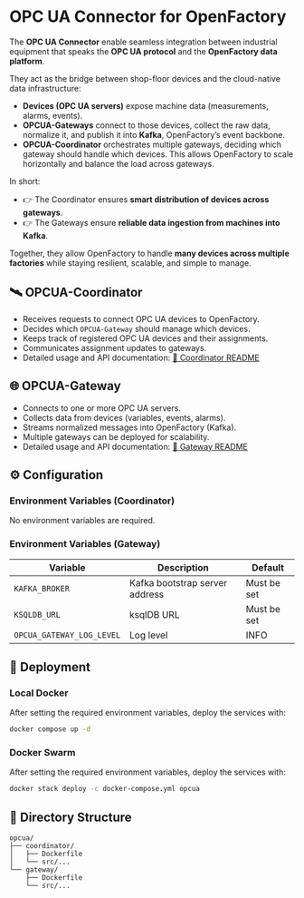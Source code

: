 # OPC UA Connector for OpenFactory

The **OPC UA Connector** enable seamless integration between industrial equipment that speaks the **OPC UA protocol** and the **OpenFactory data platform**.

They act as the bridge between shop-floor devices and the cloud-native data infrastructure:

* **Devices (OPC UA servers)** expose machine data (measurements, alarms, events).
* **OPCUA-Gateways** connect to those devices, collect the raw data, normalize it, and publish it into **Kafka**, OpenFactory’s event backbone.
* **OPCUA-Coordinator** orchestrates multiple gateways, deciding which gateway should handle which devices. This allows OpenFactory to scale horizontally and balance the load across gateways.

In short:
- 👉 The Coordinator ensures **smart distribution of devices across gateways**.
- 👉 The Gateways ensure **reliable data ingestion from machines into Kafka**.

Together, they allow OpenFactory to handle **many devices across multiple factories** while staying resilient, scalable, and simple to manage.

## 🛰️ OPCUA-Coordinator

- Receives requests to connect OPC UA devices to OpenFactory.
- Decides which `OPCUA-Gateway` should manage which devices.
- Keeps track of registered OPC UA devices and their assignments.
- Communicates assignment updates to gateways.
- Detailed usage and API documentation: [📖 Coordinator README](coordinator/README.md)

## 🌐 OPCUA-Gateway

- Connects to one or more OPC UA servers.
- Collects data from devices (variables, events, alarms).
- Streams normalized messages into OpenFactory (Kafka).
- Multiple gateways can be deployed for scalability.
- Detailed usage and API documentation: [📖 Gateway README](gateway/README.md)

## ⚙️ Configuration

### Environment Variables (Coordinator)

No environment variables are required.

### Environment Variables (Gateway)

| Variable                  | Description                    | Default     |
| ------------------------- | ------------------------------ | ----------- |
| `KAFKA_BROKER`            | Kafka bootstrap server address | Must be set |
| `KSQLDB_URL`              | ksqlDB URL                     | Must be set |
| `OPCUA_GATEWAY_LOG_LEVEL` | Log level                      | INFO        |

## 🚀 Deployment

### Local Docker
After setting the required environment variables, deploy the services with:

```bash
docker compose up -d
```

### Docker Swarm

After setting the required environment variables, deploy the services with:
```bash
docker stack deploy -c docker-compose.yml opcua
```

## 📂 Directory Structure

```
opcua/
├── coordinator/
│   ├── Dockerfile
│   └── src/...
└── gateway/
    ├── Dockerfile
    └── src/...
```
